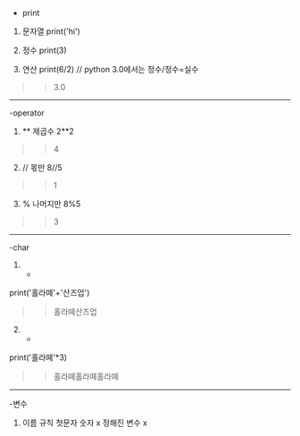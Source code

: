 - print

1. 문자열
print('hi')

2. 정수
print(3)

3. 연산
print(6/2)  // python 3.0에서는 정수/정수=실수
>> 3.0


-----------------------------------

-operator

1. ** 
제곱수
2**2
>>4

2. //
몫만
8//5
>>1

3. %
나머지만
8%5
>>3

------------------------------------------

-char
1. +
print('홀라뗴'+'산즈업')
>>홀라뗴산즈업

2. *
print('홀라뗴'*3)
>>홀라뗴홀라뗴홀라뗴


-----------------------------------------
-변수

1. 이름 규칙
첫문자 숫자 x
정해진 변수 x
